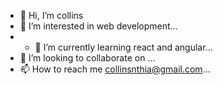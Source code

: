 - 👋 Hi, I’m collins
- 👀 I’m interested in web development...
- - 🌱 I’m currently learning react and angular...
- 💞️ I’m looking to collaborate on ...
- 📫 How to reach me collinsnthia@gmail.com...

<!---
codingwithcollins/codingwithcollins is a ✨ special ✨ repository because its `README.md` (this file) appears on your GitHub profile.
You can click the Preview link to take a look at your changes.
--->
